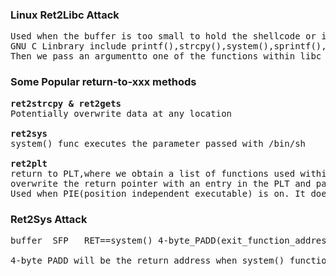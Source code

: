 ### Linux Ret2Libc Attack 
<pre>Used when the buffer is too small to hold the shellcode or if the stack is non-executable. 
GNU C Linbrary include printf(),strcpy(),system(),sprintf(), and many others. 
Then we pass an argumentto one of the functions within libc <b>by overwriting the return pointer with the wanted functions address.</b> 
</pre>

### Some Popular return-to-xxx methods 
<pre><b>ret2strcpy & ret2gets</b>
Potentially overwrite data at any location 

<b>ret2sys</b> 
system() func executes the parameter passed with /bin/sh 

<b>ret2plt</b>
return to PLT,where we obtain a list of functions used within a program. 
overwrite the return pointer with an entry in the PLT and pass the arguments of our choice. 
Used when PIE(position independent executable) is on. It doesn't randomize program image(code segment) and PLT. ?????
</pre>

### Ret2Sys Attack 
<pre>
buffer  SFP   RET==system() 4-byte_PADD(exit_function_address)  ARG_to_systme()

4-byte_PADD will be the return address when system() function finished execution.
</pre>
